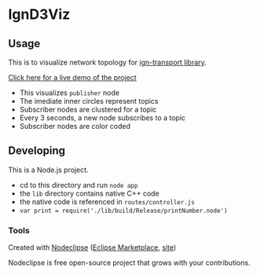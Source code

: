 

# IgnD3Viz



## Usage

This is to visualize network topology for [ign-transport library](http://ignition-transport.readthedocs.org/en/latest/introduction/intro.html).

[Click here for a live demo of the project](http://128.199.132.0:7654)

  - This visualizes `publisher` node
  - The imediate inner circles represent topics
  - Subscriber nodes are clustered for a topic
  - Every 3 seconds, a new node subscribes to a topic
  - Subscriber nodes are color coded

## Developing

This is a Node.js project. 
  - cd to this directory and run `node app`
  - the `lib` directory contains native C++ code
  - the native code is referenced in `routes/controller.js`
  - `var print = require('./lib/build/Release/printNumber.node')`

### Tools

Created with [Nodeclipse](https://github.com/Nodeclipse/nodeclipse-1)
 ([Eclipse Marketplace](http://marketplace.eclipse.org/content/nodeclipse), [site](http://www.nodeclipse.org))   

Nodeclipse is free open-source project that grows with your contributions.
